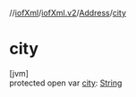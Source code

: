 //[iofXml](../../../index.md)/[iofXml.v2](../index.md)/[Address](index.md)/[city](city.md)

# city

[jvm]\
protected open var [city](city.md): [String](https://docs.oracle.com/javase/8/docs/api/java/lang/String.html)
